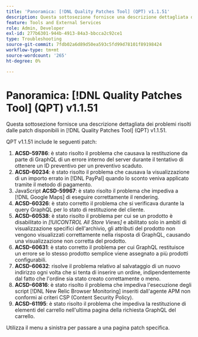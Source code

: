 ```yaml
---
title: 'Panoramica: [!DNL Quality Patches Tool] (QPT) v1.1.51'
description: Questa sottosezione fornisce una descrizione dettagliata dei problemi risolti dalle patch disponibili in  [!DNL Quality Patches Tool] (QPT) v1.1.51.
feature: Tools and External Services
role: Admin, Developer
exl-id: 277b6301-944b-4913-84a3-bbcca2c92ce1
type: Troubleshooting
source-git-commit: 7fdb02a6d89d50ea593c5fd99d78101f89198424
workflow-type: tm+mt
source-wordcount: '265'
ht-degree: 0%

---
```


# Panoramica: [!DNL Quality Patches Tool] (QPT) v1.1.51

Questa sottosezione fornisce una descrizione dettagliata dei problemi risolti dalle patch disponibili in [!DNL Quality Patches Tool] (QPT) v1.1.51.

QPT v1.1.51 include le seguenti patch:

1. **ACSD-59786**: è stato risolto il problema che causava la restituzione da parte di GraphQL di un errore interno del server durante il tentativo di ottenere un ID preventivo per un preventivo scaduto.
1. **ACSD-60234**: è stato risolto il problema che causava la visualizzazione di un importo errato in [!DNL PayPal] quando lo sconto veniva applicato tramite il metodo di pagamento.
1. JavaScript **ACSD-59967**: è stato risolto il problema che impediva a [!DNL Google Maps] di eseguire correttamente il rendering.
1. **ACSD-60326**: è stato corretto il problema che si verificava durante la query GraphQL per lo stato di restituzione del cliente.
1. **ACSD-60538**: è stato risolto il problema per cui se un prodotto è disabilitato in *[!UICONTROL All Store Views]* e abilitato solo in ambiti di visualizzazione specifici dell&#39;archivio, gli attributi del prodotto non vengono visualizzati correttamente nella risposta di GraphQL, causando una visualizzazione non corretta del prodotto.
1. **ACSD-60631**: è stato corretto il problema per cui GraphQL restituisce un errore se lo stesso prodotto semplice viene assegnato a più prodotti configurabili.
1. **ACSD-60632**: risolve il problema relativo al salvataggio di un nuovo indirizzo ogni volta che si tenta di inserire un ordine, indipendentemente dal fatto che l&#39;ordine sia stato creato correttamente o meno.
1. **ACSD-60816**: è stato risolto il problema che impediva l&#39;esecuzione degli script [!DNL New Relic Browser Monitoring] inseriti dall&#39;agente APM non conformi ai criteri CSP (Content Security Policy).
1. **ACSD-61195**: è stato risolto il problema che impediva la restituzione di elementi del carrello nell&#39;ultima pagina della richiesta GraphQL del carrello.

Utilizza il menu a sinistra per passare a una pagina patch specifica.
